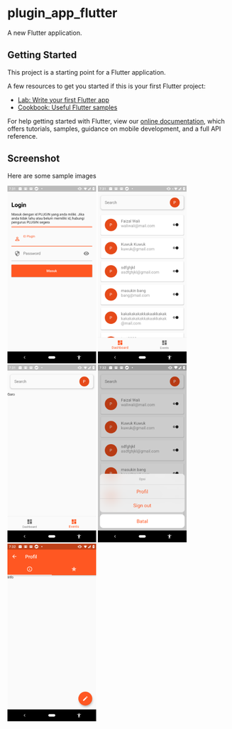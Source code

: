 # plugin_app_flutter

A new Flutter application.

## Getting Started

This project is a starting point for a Flutter application.

A few resources to get you started if this is your first Flutter project:

- [Lab: Write your first Flutter app](https://flutter.dev/docs/get-started/codelab)
- [Cookbook: Useful Flutter samples](https://flutter.dev/docs/cookbook)

For help getting started with Flutter, view our
[online documentation](https://flutter.dev/docs), which offers tutorials,
samples, guidance on mobile development, and a full API reference.

## Screenshot
Here are some sample images

<img src="https://github.com/plugintegal/plugin_app_flutter/blob/master/screenshots/Screenshot_20191221-193138.png" width="200" height="400">
<img src="https://github.com/plugintegal/plugin_app_flutter/blob/master/screenshots/Screenshot_20191221-193151.png" width="200" height="400">
<img src="https://github.com/plugintegal/plugin_app_flutter/blob/master/screenshots/Screenshot_20191221-193157.png" width="200" height="400">
<img src="https://github.com/plugintegal/plugin_app_flutter/blob/master/screenshots/Screenshot_20191221-193204.png" width="200" height="400">
<img src="https://github.com/plugintegal/plugin_app_flutter/blob/master/screenshots/Screenshot_20191221-193221.png" width="200" height="400">

